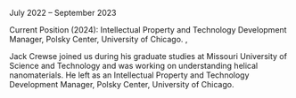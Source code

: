 July 2022 – September 2023

Current Position (2024): Intellectual Property and Technology Development Manager, Polsky Center, University of Chicago. <a href="https://www.linkedin.com/in/jack-crewse-50b710b0"><i class="fa-brands fa-linkedin-in"></i></a>, <a href="https://scholar.google.com/citations?user=SkU8oqoAAAAJ&amp;hl=en"><i class="ai ai-google-scholar-square ai-3x"></i></a>

Jack Crewse joined us during his graduate studies at Missouri University of Science and Technology and was working on understanding helical nanomaterials. He left as an Intellectual Property and Technology Development Manager, Polsky Center, University of Chicago.


